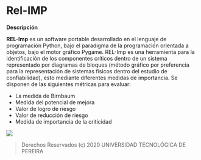 # Rel-IMP 
**Descripción**

**REL-Imp** es un software portable desarrollado en el lenguaje de programación Python, bajo el paradigma de la programación orientada a objetos, bajo el motor gráfico Pygame. REL-Imp es una herramienta para la identificación de los componentes críticos dentro de un sistema representado por diagramas de bloques (método gráfico por preferencia para la representación de sistemas físicos dentro del estudio de confiabilidad), esto mediante diferentes medidas de importancia. Se disponen de las siguientes métricas para evaluar:
- La medida de Birnbaum
- Medida del potencial de mejora
- Valor de logro de riesgo
- Valor de reducción de riesgo
- Medida de importancia de la criticidad


![](https://www.utp.edu.co/cms-utp/data/bin/UTP/web/comunicaciones/uploads/compartir-facebook/UTPLOGO_PLANIMETRIA.png?v=1559922300)

> Derechos Reservados (c) 2020
UNIVERSIDAD TECNOLÓGICA DE PEREIRA
